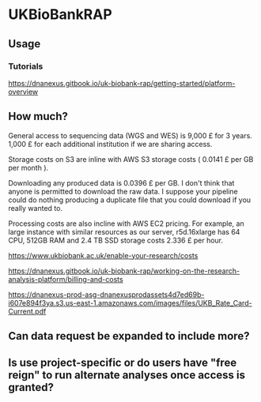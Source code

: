 #	UKBioBankRAP

##	Usage


###	Tutorials

https://dnanexus.gitbook.io/uk-biobank-rap/getting-started/platform-overview




##	How much?


General access to sequencing data (WGS and WES) is 9,000 £ for 3 years. 1,000 £ for each additional institution if we are sharing access.


Storage costs on S3 are inline with AWS S3 storage costs ( 0.0141 £ per GB per month ). 


Downloading any produced data is 0.0396 £ per GB. I don't think that anyone is permitted to download the raw data. I suppose your pipeline could do nothing producing a duplicate file that you could download if you really wanted to.


Processing costs are also incline with AWS EC2 pricing. For example, an large instance with similar resources as our server, r5d.16xlarge has 64 CPU, 512GB RAM and 2.4 TB SSD storage costs 2.336 £ per hour.


https://www.ukbiobank.ac.uk/enable-your-research/costs

https://dnanexus.gitbook.io/uk-biobank-rap/working-on-the-research-analysis-platform/billing-and-costs

https://dnanexus-prod-asg-dnanexusprodassets4d7ed69b-i607e894f3ya.s3.us-east-1.amazonaws.com/images/files/UKB_Rate_Card-Current.pdf


##	Can data request be expanded to include more?




##	Is use project-specific or do users have "free reign" to run alternate analyses once access is granted?





